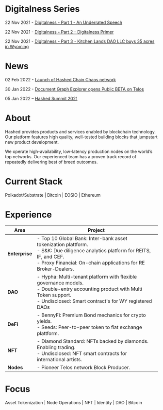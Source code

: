 # Digitalness Series
22 Nov 2021 - [Digitalness - Part 1 - An Underrated Speech](/digitalness-1)

22 Nov 2021 - [Digitalness - Part 2 - Digitalness Primer](digitalness-2)

22 Nov 2021 - [Digitalness - Part 3 - Kitchen Lands DAO LLC buys 35 acres in Wyoming](digitalness-3)

# News
02 Feb 2022  - [Launch of Hashed Chain Chaos network](hashed-chain)

30 Jan 2022  -  [Document Graph Explorer opens Public BETA on Telos](dge)

05 Jan 2022 – [Hashed Summit 2021](team)

# About

Hashed provides products and services enabled by blockchain technology. Our platform features high quality, well-tested building blocks that jumpstart new product development.

We operate high-availability, low-latency production nodes on the world’s top networks. Our experienced team has a proven track record of repeatedly delivering best of breed outcomes.
# Current Stack

Polkadot/Substrate | Bitcoin | EOSIO | Ethereum 


# Experience

| Area | Project |
| ----------- | ----------- |
| **Enterprise**     | - Top 10 Global Bank: Inter-bank asset tokenization plattform.<br /> - S&K: Due diligence analytics platform for REITS, IF, and CEF.<br /> -  Proxy Financial: On-chain applications for RE Broker-Dealers.      |
| **DAO**   | - Hypha: Multi-tenant platform with flexible governance models.<br />  - Double-entry accounting product with Multi Token support.<br /> - Undisclosed: Smart contract's for  WY registered DAOs<br />|
| **DeFi** | - BennyFi: Premium Bond mechanics for crypto yields.<br /> - Seeds: Peer-to-peer token to fiat exchange plattform.<br />|
| **NFT**  | - Diamond Standard: NFTs backed by diamonds. Enabling trading.<br />- Undisclosed: NFT smart contracts for international artists.<br />|
| **Nodes**  | - Pioneer Telos network Block Producer.<br /> |

# Focus

Asset Tokenization | Node Operations | NFT | Identity | DAO | Bitcoin 


